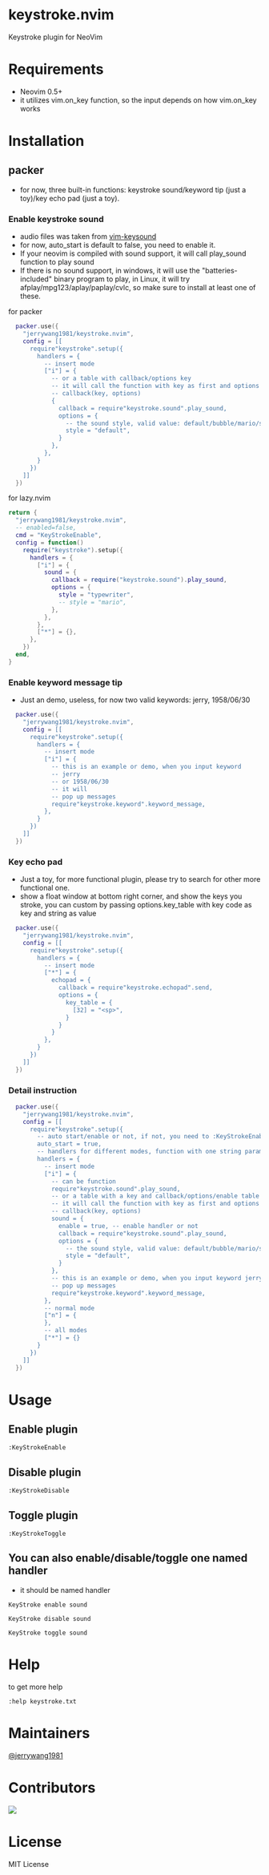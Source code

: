 # keystroke.nvim

Keystroke plugin for NeoVim

# Requirements

* Neovim 0.5+
* it utilizes vim.on_key function, so the input depends on how vim.on_key works

# Installation

## packer

* for now, three built-in functions: keystroke sound/keyword tip (just a toy)/key echo pad (just a toy).

### Enable keystroke sound

* audio files was taken from [vim-keysound](https://github.com/skywind3000/vim-keysound)
* for now, auto_start is default to false, you need to enable it.
* If your neovim is compiled with sound support, it will call play_sound function to play sound
* If there is no sound support, in windows, it will use the "batteries-included" binary program to play, in Linux, it will try afplay/mpg123/aplay/paplay/cvlc, so make sure to install at least one of these.

for packer

```lua
  packer.use({
    "jerrywang1981/keystroke.nvim",
    config = [[
      require"keystroke".setup({
        handlers = {
          -- insert mode
          ["i"] = {
            -- or a table with callback/options key
            -- it will call the function with key as first and options as second parameter
            -- callback(key, options)
            {
              callback = require"keystroke.sound".play_sound,
              options = {
                -- the sound style, valid value: default/bubble/mario/sword/typewriter
                style = "default",
              }
            },
          },
        }
      })
    ]]
  })

```

for lazy.nvim

```lua
return {
  "jerrywang1981/keystroke.nvim",
  -- enabled=false,
  cmd = "KeyStrokeEnable",
  config = function()
    require("keystroke").setup({
      handlers = {
        ["i"] = {
          sound = {
            callback = require("keystroke.sound").play_sound,
            options = {
              style = "typewriter",
              -- style = "mario",
            },
          },
        },
        ["*"] = {},
      },
    })
  end,
}
```

### Enable keyword message tip

* Just an demo, useless, for now two valid keywords: jerry, 1958/06/30

```lua
  packer.use({
    "jerrywang1981/keystroke.nvim",
    config = [[
      require"keystroke".setup({
        handlers = {
          -- insert mode
          ["i"] = {
            -- this is an example or demo, when you input keyword
            -- jerry
            -- or 1958/06/30
            -- it will
            -- pop up messages
            require"keystroke.keyword".keyword_message,
          },
        }
      })
    ]]
  })
```

### Key echo pad

* Just a toy, for more functional plugin, please try to search for other more functional one.
* show a float window at bottom right corner, and show the keys you stroke, you can
custom by passing options.key_table with key code as key and string as value

```lua
  packer.use({
    "jerrywang1981/keystroke.nvim",
    config = [[
      require"keystroke".setup({
        handlers = {
          -- insert mode
          ["*"] = {
            echopad = {
              callback = require"keystroke.echopad".send,
              options = {
                key_table = {
                  [32] = "<sp>",
                }
              }
            }
          },
        }
      })
    ]]
  })
```
### Detail instruction
```lua
  packer.use({
    "jerrywang1981/keystroke.nvim",
    config = [[
      require"keystroke".setup({
        -- auto start/enable or not, if not, you need to :KeyStrokeEnable to get it work
        auto_start = true,
        -- handlers for different modes, function with one string parameter
        handlers = {
          -- insert mode
          ["i"] = {
            -- can be function
            require"keystroke.sound".play_sound,
            -- or a table with a key and callback/options/enable table as value
            -- it will call the function with key as first and options as second parameter
            -- callback(key, options)
            sound = {
              enable = true, -- enable handler or not
              callback = require"keystroke.sound".play_sound,
              options = {
                -- the sound style, valid value: default/bubble/mario/sword/typewriter
                style = "default",
              }
            },
            -- this is an example or demo, when you input keyword jerry or 1958/06/30 , it will
            -- pop up messages
            require"keystroke.keyword".keyword_message,
          },
          -- normal mode
          ["n"] = {
          },
          -- all modes
          ["*"] = {}
        }
      })
    ]]
  })
```
# Usage

## Enable plugin
```
:KeyStrokeEnable
```
## Disable plugin
```
:KeyStrokeDisable
```
## Toggle plugin
```
:KeyStrokeToggle
```
## You can also enable/disable/toggle one named handler

* it should be named handler

```
KeyStroke enable sound
```
```
KeyStroke disable sound
```
```
KeyStroke toggle sound
```

# Help

to get more help
```
:help keystroke.txt
```

# Maintainers
[@jerrywang1981](https://github.com/jerrywang1981)

# Contributors
[![](https://github.com/jerrywang1981.png?size=50)](https://github.com/jerrywang1981)

# License
MIT License

